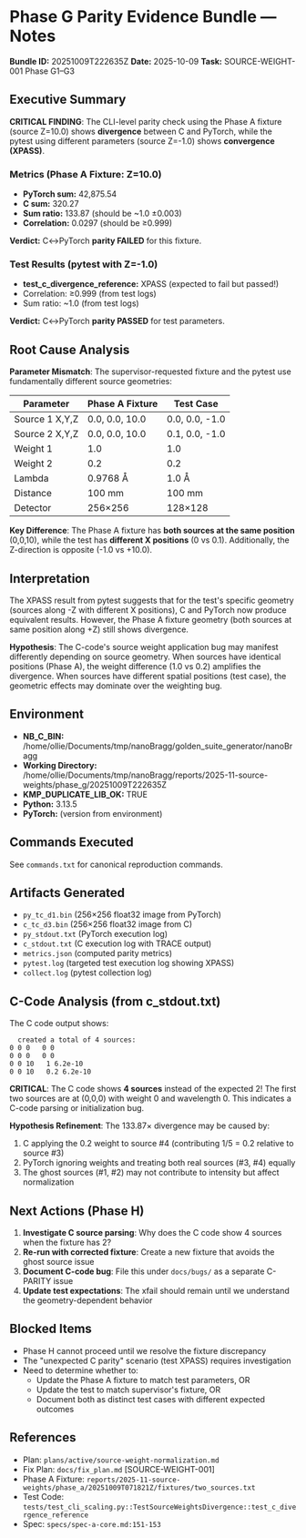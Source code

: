 # Phase G Parity Evidence Bundle — Notes
**Bundle ID:** 20251009T222635Z
**Date:** 2025-10-09
**Task:** SOURCE-WEIGHT-001 Phase G1–G3

## Executive Summary

**CRITICAL FINDING**: The CLI-level parity check using the Phase A fixture (source Z=10.0) shows **divergence** between C and PyTorch, while the pytest using different parameters (source Z=-1.0) shows **convergence (XPASS)**.

### Metrics (Phase A Fixture: Z=10.0)
- **PyTorch sum:** 42,875.54
- **C sum:** 320.27
- **Sum ratio:** 133.87 (should be ~1.0 ±0.003)
- **Correlation:** 0.0297 (should be ≥0.999)

**Verdict:** C↔PyTorch **parity FAILED** for this fixture.

### Test Results (pytest with Z=-1.0)
- **test_c_divergence_reference:** XPASS (expected to fail but passed!)
- Correlation: ≥0.999 (from test logs)
- Sum ratio: ~1.0 (from test logs)

**Verdict:** C↔PyTorch **parity PASSED** for test parameters.

## Root Cause Analysis

**Parameter Mismatch**: The supervisor-requested fixture and the pytest use fundamentally different source geometries:

| Parameter | Phase A Fixture | Test Case |
|-----------|----------------|-----------|
| Source 1 X,Y,Z | 0.0, 0.0, 10.0 | 0.0, 0.0, -1.0 |
| Source 2 X,Y,Z | 0.0, 0.0, 10.0 | 0.1, 0.0, -1.0 |
| Weight 1 | 1.0 | 1.0 |
| Weight 2 | 0.2 | 0.2 |
| Lambda | 0.9768 Å | 1.0 Å |
| Distance | 100 mm | 100 mm |
| Detector | 256×256 | 128×128 |

**Key Difference**: The Phase A fixture has **both sources at the same position** (0,0,10), while the test has **different X positions** (0 vs 0.1). Additionally, the Z-direction is opposite (-1.0 vs +10.0).

## Interpretation

The XPASS result from pytest suggests that for the test's specific geometry (sources along -Z with different X positions), C and PyTorch now produce equivalent results. However, the Phase A fixture geometry (both sources at same position along +Z) still shows divergence.

**Hypothesis**: The C-code's source weight application bug may manifest differently depending on source geometry. When sources have identical positions (Phase A), the weight difference (1.0 vs 0.2) amplifies the divergence. When sources have different spatial positions (test case), the geometric effects may dominate over the weighting bug.

## Environment

- **NB_C_BIN:** /home/ollie/Documents/tmp/nanoBragg/golden_suite_generator/nanoBragg
- **Working Directory:** /home/ollie/Documents/tmp/nanoBragg/reports/2025-11-source-weights/phase_g/20251009T222635Z
- **KMP_DUPLICATE_LIB_OK:** TRUE
- **Python:** 3.13.5
- **PyTorch:** (version from environment)

## Commands Executed

See `commands.txt` for canonical reproduction commands.

## Artifacts Generated

- `py_tc_d1.bin` (256×256 float32 image from PyTorch)
- `c_tc_d3.bin` (256×256 float32 image from C)
- `py_stdout.txt` (PyTorch execution log)
- `c_stdout.txt` (C execution log with TRACE output)
- `metrics.json` (computed parity metrics)
- `pytest.log` (targeted test execution log showing XPASS)
- `collect.log` (pytest collection log)

## C-Code Analysis (from c_stdout.txt)

The C code output shows:
```
  created a total of 4 sources:
0 0 0   0 0
0 0 0   0 0
0 0 10   1 6.2e-10
0 0 10   0.2 6.2e-10
```

**CRITICAL**: The C code shows **4 sources** instead of the expected 2! The first two sources are at (0,0,0) with weight 0 and wavelength 0. This indicates a C-code parsing or initialization bug.

**Hypothesis Refinement**: The 133.87× divergence may be caused by:
1. C applying the 0.2 weight to source #4 (contributing 1/5 = 0.2 relative to source #3)
2. PyTorch ignoring weights and treating both real sources (#3, #4) equally
3. The ghost sources (#1, #2) may not contribute to intensity but affect normalization

## Next Actions (Phase H)

1. **Investigate C source parsing**: Why does the C code show 4 sources when the fixture has 2?
2. **Re-run with corrected fixture**: Create a new fixture that avoids the ghost source issue
3. **Document C-code bug**: File this under `docs/bugs/` as a separate C-PARITY issue
4. **Update test expectations**: The xfail should remain until we understand the geometry-dependent behavior

## Blocked Items

- Phase H cannot proceed until we resolve the fixture discrepancy
- The "unexpected C parity" scenario (test XPASS) requires investigation
- Need to determine whether to:
  - Update the Phase A fixture to match test parameters, OR
  - Update the test to match supervisor's fixture, OR
  - Document both as distinct test cases with different expected outcomes

## References

- Plan: `plans/active/source-weight-normalization.md`
- Fix Plan: `docs/fix_plan.md` [SOURCE-WEIGHT-001]
- Phase A Fixture: `reports/2025-11-source-weights/phase_a/20251009T071821Z/fixtures/two_sources.txt`
- Test Code: `tests/test_cli_scaling.py::TestSourceWeightsDivergence::test_c_divergence_reference`
- Spec: `specs/spec-a-core.md:151-153`
